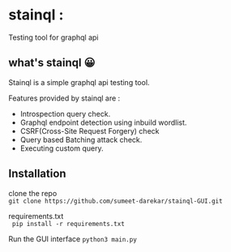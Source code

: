 # stainql :

Testing tool for graphql api

## what's stainql :grinning:

Stainql is a simple graphql api testing tool. 


Features provided by stainql are :
- Introspection query check.
- Graphql endpoint detection using inbuild wordlist.
- CSRF(Cross-Site Request Forgery) check
- Query based Batching attack check.
- Executing custom query.

## Installation

clone the repo   
`git clone https://github.com/sumeet-darekar/stainql-GUI.git`

requirements.txt   
` pip install -r requirements.txt`

Run the GUI interface
`python3 main.py`
